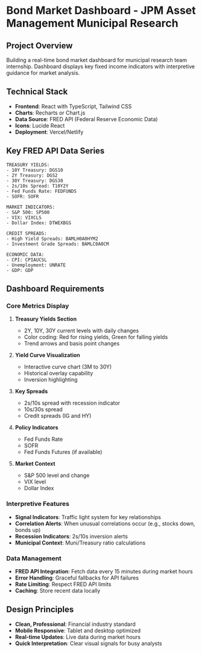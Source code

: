 # Bond Market Dashboard - JPM Asset Management Municipal Research

## Project Overview
Building a real-time bond market dashboard for municipal research team internship. Dashboard displays key fixed income indicators with interpretive guidance for market analysis.

## Technical Stack
- **Frontend**: React with TypeScript, Tailwind CSS
- **Charts**: Recharts or Chart.js
- **Data Source**: FRED API (Federal Reserve Economic Data)
- **Icons**: Lucide React
- **Deployment**: Vercel/Netlify

## Key FRED API Data Series
```
TREASURY YIELDS:
- 10Y Treasury: DGS10
- 2Y Treasury: DGS2  
- 30Y Treasury: DGS30
- 2s/10s Spread: T10Y2Y
- Fed Funds Rate: FEDFUNDS
- SOFR: SOFR

MARKET INDICATORS:
- S&P 500: SP500
- VIX: VIXCLS
- Dollar Index: DTWEXBGS

CREDIT SPREADS:
- High Yield Spreads: BAMLH0A0HYM2
- Investment Grade Spreads: BAMLC0A0CM

ECONOMIC DATA:
- CPI: CPIAUCSL
- Unemployment: UNRATE
- GDP: GDP
```

## Dashboard Requirements

### Core Metrics Display
1. **Treasury Yields Section**
   - 2Y, 10Y, 30Y current levels with daily changes
   - Color coding: Red for rising yields, Green for falling yields
   - Trend arrows and basis point changes

2. **Yield Curve Visualization**
   - Interactive curve chart (3M to 30Y)
   - Historical overlay capability
   - Inversion highlighting

3. **Key Spreads**
   - 2s/10s spread with recession indicator
   - 10s/30s spread
   - Credit spreads (IG and HY)

4. **Policy Indicators**
   - Fed Funds Rate
   - SOFR
   - Fed Funds Futures (if available)

5. **Market Context**
   - S&P 500 level and change
   - VIX level
   - Dollar Index

### Interpretive Features
- **Signal Indicators**: Traffic light system for key relationships
- **Correlation Alerts**: When unusual correlations occur (e.g., stocks down, bonds up)
- **Recession Indicators**: 2s/10s inversion alerts
- **Municipal Context**: Muni/Treasury ratio calculations

### Data Management
- **FRED API Integration**: Fetch data every 15 minutes during market hours
- **Error Handling**: Graceful fallbacks for API failures
- **Rate Limiting**: Respect FRED API limits
- **Caching**: Store recent data locally

## Design Principles
- **Clean, Professional**: Financial industry standard
- **Mobile Responsive**: Tablet and desktop optimized
- **Real-time Updates**: Live data during market hours
- **Quick Interpretation**: Clear visual signals for busy analysts

